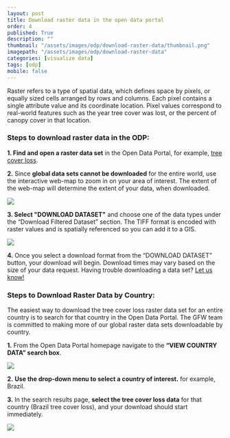 ```yaml
---
layout: post
title: Download raster data in the open data portal
order: 4
published: True
description: ""
thumbnail: "/assets/images/odp/download-raster-data/thumbnail.png"
imagepath: "/assets/images/odp/download-raster-data"
categories: [visualize data]
tags: [odp]
mobile: false
---
```


<div id="desktopContent" class="content">
  <p>Raster refers to a type of spatial data, which defines space by pixels, or equally sized cells arranged by rows and columns. Each pixel contains a single attribute value and its coordinate location. Pixel values correspond to real-world features such as the year tree cover was lost, or the percent of canopy cover in that location.</p>
  <h3 class="overview_title">Steps to download raster data in the ODP:</h3>
  <p><strong>1. Find and open a raster data set</strong> in the Open Data Portal, for example, <a class="download-mobile-link" href="http://earthenginepartners.appspot.com/science-2013-global-forest">tree cover loss</a>.</p>
  <p><strong>2.</strong> Since <strong>global data sets cannot be downloaded</strong> for the entire world, use the interactive web-map to zoom in on your area of interest. The extent of the web-map will determine the extent of your data, when downloaded.</p>
  <p><img src="{{site.baseurl}}{{page.imagepath}}/desktop/desktop1.png"/></p>
  <p><strong>3. Select "DOWNLOAD DATASET"</strong> and choose one of the data types under the “Download Filtered Dataset” section. The TIFF format is encoded with raster values and is spatially referenced so you can add it to a GIS.</p>
  <p><img src="{{site.baseurl}}{{page.imagepath}}/desktop/desktop2.png"/></p>
  <p><strong>4.</strong> Once you select a download format from the “DOWNLOAD DATASET” button, your download will begin. Download times may vary based on the size of your data request. Having trouble downloading a data set? <a href="mailto:astrong@wri.org">Let us know!</a></p>

  <h3 class="overview_title">Steps to Download Raster Data by Country:</h3>
  <p>The easiest way to download the tree cover loss raster data set for an entire country is to search for that country in the Open Data Portal. The GFW team is committed to making more of our global raster data sets downloadable by country.</p>
  <p><strong>1.</strong> From the Open Data Portal homepage navigate to the <strong>“VIEW COUNTRY DATA” search box</strong>.</p>
  <p><img src="{{site.baseurl}}{{page.imagepath}}/desktop/desktop3.png"/></p>
  <p><strong>2.</strong> <strong>Use the drop-down menu to select a country of interest.</strong> for example, Brazil.</p>
  <p><strong>3.</strong> In the search results page, <strong>select the tree cover loss data</strong> for that country (Brazil tree cover loss), and your download should start immediately.</p>
  <p><img src="{{site.baseurl}}{{page.imagepath}}/desktop/desktop4.png"/></p>
</div>

<div id="mobileContent" class="content"></div>
